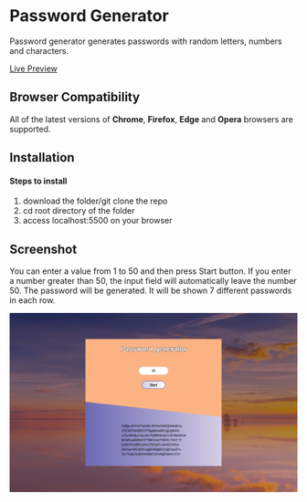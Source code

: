 # Password Generator

Password generator generates passwords with random letters, numbers and characters.

<a href="https://veronikagregorec.github.io/password-generator/">Live Preview</a>

## Browser Compatibility

All of the latest versions of <b>Chrome</b>, <b>Firefox</b>, <b>Edge</b> and <b>Opera</b> browsers are supported.

## Installation

#### Steps to install

<ol>
  <li>download the folder/git clone the repo</li>
  <li>cd root directory of the folder</li>
  <li>access localhost:5500 on your browser</li>
</ol>

## Screenshot

You can enter a value from 1 to 50 and then press Start button. If you enter a number greater than 50, the input field will automatically leave the number 50. 
The password will be generated. It will be shown 7 different passwords in each row.

![](screenshot/front.png)
